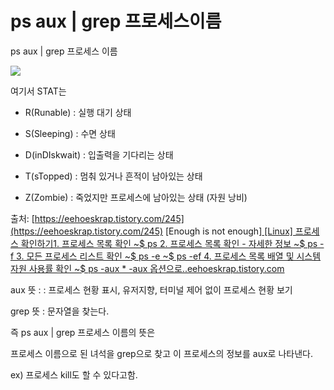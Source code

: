 # ps aux \| grep 프로세스이름

ps aux \| grep 프로세스 이름

![](https://k.kakaocdn.net/dn/cVPi98/btqCtXe0lqg/BpVFybuRqKb1qxwVfdEZ2k/img.jpg)

여기서 STAT는 

- R\(Runable\) : 실행 대기 상태

- S\(Sleeping\) : 수면 상태

- D\(inDIskwait\) : 입출력을 기다리는 상태

- T\(sTopped\) : 멈춰 있거나 흔적이 남아있는 상태

- Z\(Zombie\) : 죽었지만 프로세스에 남아있는 상태 \(자원 낭비\)

  
  
출처: [https://eehoeskrap.tistory.com/245](https://eehoeskrap.tistory.com/245) \[Enough is not enough\][ \[Linux\] 프로세스 확인하기1. 프로세스 목록 확인 ~$ ps 2. 프로세스 목록 확인 - 자세한 정보 ~$ ps -f 3. 모든 프로세스 리스트 확인 ~$ ps -e ~$ ps -ef 4. 프로세스 목록 배열 및 시스템 자원 사용률 확인 ~$ ps -aux \* -aux 옵션으로..eehoeskrap.tistory.com](https://eehoeskrap.tistory.com/245)

aux 뜻 : : 프로세스 현황 표시, 유저지향,  터미널 제어 없이 프로세스 현황 보기

grep 뜻 : 문자열을 찾는다.

즉 ps aux \| grep 프로세스 이름의 뜻은

프로세스 이름으로 된 녀석을 grep으로 찾고 이 프로세스의 정보를 aux로 나타낸다.

ex\) 프로세스 kill도 할 수 있다고함.

